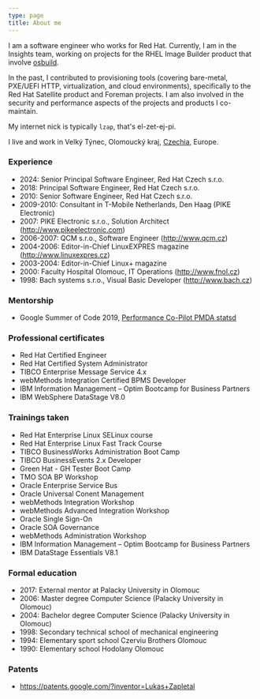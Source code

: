 ```yaml
---
type: page
title: About me
---
```


I am a software engineer who works for Red Hat. Currently, I am in the Insights
team, working on projects for the RHEL Image Builder product that involve
[osbuild](https://www.osbuild.org).

In the past, I contributed to provisioning tools (covering bare-metal, PXE/UEFI
HTTP, virtualization, and cloud environments), specifically to the Red Hat
Satellite product and Foreman projects. I am also involved in the security and
performance aspects of the projects and products I co-maintain.

My internet nick is typically `lzap`, that's el-zet-ej-pi.

I live and work in Velký Týnec, Olomoucký kraj,
[Czechia](https://en.wikipedia.org/wiki/Czech_Republic), Europe.

### Experience
* 2024: Senior Principal Software Engineer, Red Hat Czech s.r.o.
* 2018: Principal Software Engineer, Red Hat Czech s.r.o.
* 2010: Senior Software Engineer, Red Hat Czech s.r.o.
* 2009-2010: Consultant in T-Mobile Netherlands, Den Haag (PIKE Electronic)
* 2007: PIKE Electronic s.r.o., Solution Architect (http://www.pikeelectronic.com)
* 2006-2007: QCM s.r.o., Software Engineer (http://www.qcm.cz)
* 2004-2006: Editor-in-Chief LinuxEXPRES magazine (http://www.linuxexpres.cz)
* 2003-2004: Editor-in-Chief Linux+ magazine
* 2000: Faculty Hospital Olomouc, IT Operations (http://www.fnol.cz)
* 1998: Bach systems s.r.o., Visual Basic Developer (http://www.bach.cz)

### Mentorship
* Google Summer of Code 2019,
  [Performance Co-Pilot PMDA statsd](https://github.com/performancecopilot/pcp/tree/master/src/pmdas/statsd)

### Professional certificates
* Red Hat Certified Engineer
* Red Hat Certified System Administrator
* TIBCO Enterprise Message Service 4.x
* webMethods Integration Certified BPMS Developer
* IBM Information Management – Optim Bootcamp for Business Partners
* IBM WebSphere DataStage V8.0

### Trainings taken
* Red Hat Enterprise Linux SELinux course
* Red Hat Enterprise Linux Fast Track Course
* TIBCO BusinessWorks Administration Boot Camp
* TIBCO BusinessEvents 2.x Developer
* Green Hat - GH Tester Boot Camp
* TMO SOA BP Workshop
* Oracle Enterprise Service Bus
* Oracle Universal Conent Management
* webMethods Integration Workshop
* webMethods Advanced Integration Workshop
* Oracle Single Sign-On
* Oracle SOA Governance
* webMethods Administration Workshop
* IBM Information Management – Optim Bootcamp for Business Partners
* IBM DataStage Essentials V8.1

### Formal education
* 2017: External mentor at Palacky University in Olomouc
* 2006: Master degree Computer Science (Palacky University in Olomouc)
* 2004: Bachelor degree Computer Science (Palacky University in Olomouc)
* 1998: Secondary technical school of mechanical engineering
* 1994: Elementary sport school Czerviu Brothers Olomouc
* 1990: Elementary school Hodolany Olomouc

### Patents
* https://patents.google.com/?inventor=Lukas+Zapletal
